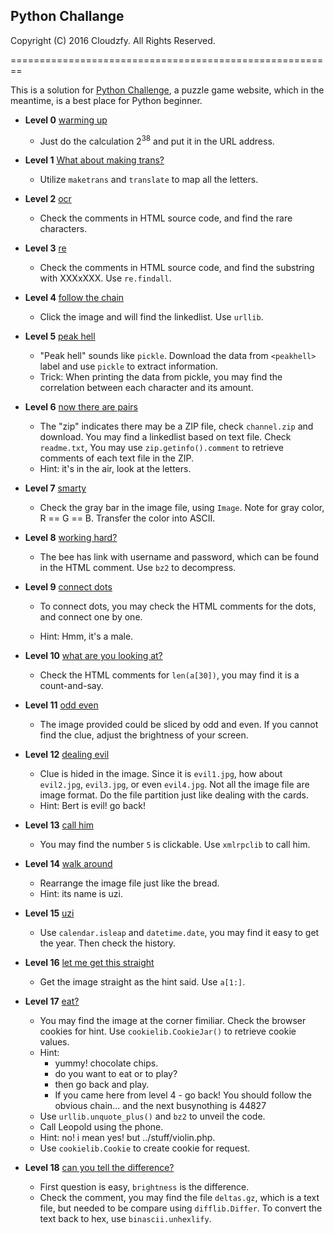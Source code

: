## Python Challange

Copyright (C) 2016 Cloudzfy. All Rights Reserved.

========================================================

This is a solution for [Python Challenge](http://pythonchallenge.com), a puzzle game website, which in the meantime, is a best place for Python beginner.

* **Level 0** [warming up](http://www.pythonchallenge.com/pc/def/0.html)
  
  * Just do the calculation 2<sup>38</sup> and put it in the URL address.

* **Level 1** [What about making trans?](http://www.pythonchallenge.com/pc/def/map.html)
  
  * Utilize `maketrans` and `translate` to map all the letters.

* **Level 2** [ocr](http://www.pythonchallenge.com/pc/def/ocr.html)

  * Check the comments in HTML source code, and find the rare characters.

* **Level 3** [re](http://www.pythonchallenge.com/pc/def/equality.html)

  * Check the comments in HTML source code, and find the substring with XXXxXXX. Use `re.findall`.

* **Level 4** [follow the chain](http://www.pythonchallenge.com/pc/def/linkedlist.php)

  * Click the image and will find the linkedlist. Use `urllib`.

* **Level 5** [peak hell](http://www.pythonchallenge.com/pc/def/peak.html)

  * "Peak hell" sounds like `pickle`. Download the data from `<peakhell>` label and use `pickle` to extract information.
  * Trick: When printing the data from pickle, you may find the correlation between each character and its amount.

* **Level 6** [now there are pairs](http://www.pythonchallenge.com/pc/def/channel.html)

  * The "zip" indicates there may be a ZIP file, check `channel.zip` and download. You may find a linkedlist based on text file. Check `readme.txt`, You may use `zip.getinfo().comment` to retrieve comments of each text file in the ZIP.
  * Hint: it's in the air, look at the letters.

* **Level 7** [smarty](http://www.pythonchallenge.com/pc/def/oxygen.html)

  * Check the gray bar in the image file, using `Image`. Note for gray color, R == G == B. Transfer the color into ASCII.

* **Level 8** [working hard?](http://www.pythonchallenge.com/pc/def/integrity.html)

  * The bee has link with username and password, which can be found in the HTML comment. Use `bz2` to decompress.

* **Level 9** [connect dots](http://www.pythonchallenge.com/pc/return/good.html)

  * To connect dots, you may check the HTML comments for the dots, and connect one by one.
  
  * Hint: Hmm, it's a male.

* **Level 10** [what are you looking at?](http://www.pythonchallenge.com/pc/return/bull.html)

  * Check the HTML comments for `len(a[30])`, you may find it is a count-and-say.

* **Level 11** [odd even](http://www.pythonchallenge.com/pc/return/5808.html)

  * The image provided could be sliced by odd and even. If you cannot find the clue, adjust the brightness of your screen.

* **Level 12** [dealing evil](http://www.pythonchallenge.com/pc/return/evil.html)

  * Clue is hided in the image. Since it is `evil1.jpg`, how about `evil2.jpg`, `evil3.jpg`, or even `evil4.jpg`. Not all the image file are image format. Do the file partition just like dealing with the cards.
  * Hint: Bert is evil! go back!

* **Level 13** [call him](http://www.pythonchallenge.com/pc/return/disproportional.html)

  * You may find the number `5` is clickable. Use `xmlrpclib` to call him.

* **Level 14** [walk around](http://www.pythonchallenge.com/pc/return/italy.html)

  * Rearrange the image file just like the bread.
  * Hint: its name is uzi.

* **Level 15** [uzi](http://www.pythonchallenge.com/pc/return/uzi.html)

  * Use `calendar.isleap` and `datetime.date`, you may find it easy to get the year. Then check the history.

* **Level 16** [let me get this straight](http://www.pythonchallenge.com/pc/return/mozart.html)

  * Get the image straight as the hint said. Use `a[1:]`.

* **Level 17** [eat?](http://www.pythonchallenge.com/pc/return/romance.html)

  * You may find the image at the corner fimiliar. Check the browser cookies for hint. Use `cookielib.CookieJar()` to retrieve cookie values.
  * Hint:
    * yummy! chocolate chips. 
    * do you want to eat or to play?
    * then go back and play.
    * If you came here from level 4 - go back! You should follow the obvious chain... and the next busynothing is 44827
  * Use `urllib.unquote_plus()` and `bz2` to unveil the code.
  * Call Leopold using the phone.
  * Hint: no! i mean yes! but ../stuff/violin.php.
  * Use `cookielib.Cookie` to create cookie for request.

* **Level 18** [can you tell the difference?](http://www.pythonchallenge.com/pc/return/balloons.html)

  * First question is easy, `brightness` is the difference.
  * Check the comment, you may find the file `deltas.gz`, which is a text file, but needed to be compare using `difflib.Differ`. To convert the text back to hex, use `binascii.unhexlify`.


